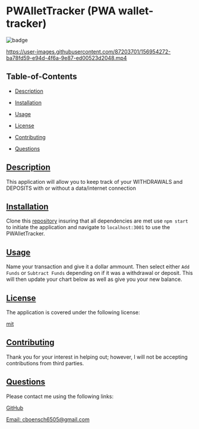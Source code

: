   # PWAlletTracker (PWA wallet-tracker)
  
  
  ![badge](https://img.shields.io/badge/license-mit-blue)
    

  https://user-images.githubusercontent.com/87203701/156954272-ba78fd59-e94d-4f6a-9e87-ed00523d2048.mp4



  ## Table-of-Contents

  * [Description](#description)
  * [Installation](#installation)
  * [Usage](#usage)
  
  * [License](#license)
    
  * [Contributing](#contributing)
  * [Questions](#questions)
  
  ## [Description](#table-of-contents)

  This application will allow you to keep track of your WITHDRAWALS and DEPOSITS with or without a data/internet connection

  ## [Installation](#table-of-contents)

  Clone this [repository]() insuring that all dependencies are met use `npm start` to initiate the application and navigate to `localhost:3001` to use the PWAlletTracker.

  ## [Usage](#table-of-contents)

  Name your transaction and give it a dollar ammount. Then select either `Add Funds` or `Subtract Funds` depending on if it was a withdrawal or deposit. This will then update  your chart below as well as give you your new balance.
  
  
  ## [License](#table-of-contents)

  The application is covered under the following license:

  
  [mit](https://choosealicense.com/licenses/mit)
    
    
  ## [Contributing](#table-of-contents)
  
  
  Thank you for your interest in helping out; however, I will not be accepting contributions from third parties.
    

  ## [Questions](#table-of-contents)

  Please contact me using the following links:

  [GitHub](https://github.com/cboensch6505)

  [Email: cboensch6505@gmail.com](mailto:cboensch6505@gmail.com)
